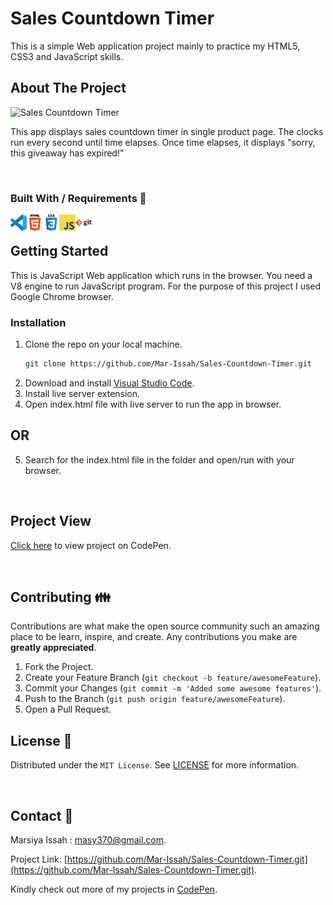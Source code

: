 # Sales Countdown Timer

This is a simple Web application project mainly to practice my HTML5, CSS3 and JavaScript skills.

## About The Project

![Sales Countdown Timer](https://res.cloudinary.com/dytnpjxrd/image/upload/v1617237028/My%20Website%20Projects/sales_countdown_timer_jkgdxj.png)

This app displays sales countdown timer in single product page. The clocks run every second until time elapses. Once time elapses, it displays "sorry, this giveaway has expired!"

<br>

### Built With / Requirements :construction_worker:

<img align="left" alt="Visual Studio Code" width="26px" src="https://raw.githubusercontent.com/github/explore/80688e429a7d4ef2fca1e82350fe8e3517d3494d/topics/visual-studio-code/visual-studio-code.png" />
<img align="left" alt="HTML5" width="26px" src="https://raw.githubusercontent.com/github/explore/80688e429a7d4ef2fca1e82350fe8e3517d3494d/topics/html/html.png" />
<img align="left" alt="CSS3" width="26px" src="https://raw.githubusercontent.com/github/explore/80688e429a7d4ef2fca1e82350fe8e3517d3494d/topics/css/css.png" />
<img align="left" alt="JavaScript" width="26px" src="https://raw.githubusercontent.com/github/explore/80688e429a7d4ef2fca1e82350fe8e3517d3494d/topics/javascript/javascript.png" />
<img align="left" alt="Git" width="26px" src="https://raw.githubusercontent.com/github/explore/80688e429a7d4ef2fca1e82350fe8e3517d3494d/topics/git/git.png" />

<br>

<!-- GETTING STARTED -->

## Getting Started

This is JavaScript Web application which runs in the browser. You need a V8 engine to run JavaScript program. For the purpose of this project I used Google Chrome browser.

### Installation

1. Clone the repo on your local machine.
   ```sh
   git clone https://github.com/Mar-Issah/Sales-Countdown-Timer.git
   ```
2. Download and install [Visual Studio Code](https://code.visualstudio.com/).
3. Install live server extension.
4. Open index.html file with live server to run the app in browser.

## OR

5. Search for the index.html file in the folder and open/run with your browser.

<br>

<!-- USAGE EXAMPLES -->

## Project View

[Click here](https://codepen.io/marsiya-issah/full/ZEpyPRO) to view project on CodePen.

<br>
<!-- CONTRIBUTING -->

## Contributing :family:

Contributions are what make the open source community such an amazing place to be learn, inspire, and create. Any contributions you make are **greatly appreciated**.

1. Fork the Project.
2. Create your Feature Branch (`git checkout -b feature/awesomeFeature`).
3. Commit your Changes (`git commit -m 'Added some awesome features'`).
4. Push to the Branch (`git push origin feature/awesomeFeature`).
5. Open a Pull Request.
   <br>

<!-- LICENSE -->

## License :page_facing_up:

Distributed under the `MIT License`. See [LICENSE](https://choosealicense.com/licenses/mit/) for more information.

<!-- CONTACT -->

<br>

## Contact :e-mail:

Marsiya Issah : masy370@gmail.com.

Project Link: [https://github.com/Mar-Issah/Sales-Countdown-Timer.git](https://github.com/Mar-Issah/Sales-Countdown-Timer.git).

Kindly check out more of my projects in [CodePen](https://codepen.io/your-work/).
